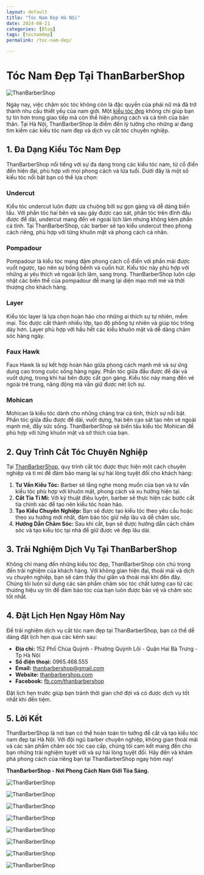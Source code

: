 ```yaml
---
layout: default
title: "Tóc Nam Đẹp Hà Nội"
date: 2024-08-21
categories: [Blog]
tags: [tocnamdep]
permalink: /toc-nam-dep/

---
```


# Tóc Nam Đẹp Tại ThanBarberShop

![ThanBarberShop](../images//than-barber-shop.jpg)

Ngày nay, việc chăm sóc tóc không còn là đặc quyền của phái nữ mà đã trở thành nhu cầu thiết yếu của nam giới. Một [kiểu tóc đẹp](https://thanbarbershop.com/kieutoc) không chỉ giúp bạn tự tin hơn trong giao tiếp mà còn thể hiện phong cách và cá tính của bản thân. Tại Hà Nội, ThanBarberShop là điểm đến lý tưởng cho những ai đang tìm kiếm các kiểu tóc nam đẹp và dịch vụ cắt tóc chuyên nghiệp.

## 1. Đa Dạng Kiểu Tóc Nam Đẹp

ThanBarberShop nổi tiếng với sự đa dạng trong các kiểu tóc nam, từ cổ điển đến hiện đại, phù hợp với mọi phong cách và lứa tuổi. Dưới đây là một số kiểu tóc nổi bật bạn có thể lựa chọn:

### **Undercut**

Kiểu tóc undercut luôn được ưa chuộng bởi sự gọn gàng và dễ dàng biến tấu. Với phần tóc hai bên và sau gáy được cạo sát, phần tóc trên đỉnh đầu được để dài, undercut mang đến vẻ ngoài lịch lãm nhưng không kém phần cá tính. Tại ThanBarberShop, các barber sẽ tạo kiểu undercut theo phong cách riêng, phù hợp với từng khuôn mặt và phong cách cá nhân.

### **Pompadour**

Pompadour là kiểu tóc mang đậm phong cách cổ điển với phần mái được vuốt ngược, tạo nên sự bồng bềnh và cuốn hút. Kiểu tóc này phù hợp với những ai yêu thích vẻ ngoài lịch lãm, sang trọng. ThanBarberShop luôn cập nhật các biến thể của pompadour để mang lại diện mạo mới mẻ và thời thượng cho khách hàng.

### **Layer**

Kiểu tóc layer là lựa chọn hoàn hảo cho những ai thích sự tự nhiên, mềm mại. Tóc được cắt thành nhiều lớp, tạo độ phồng tự nhiên và giúp tóc trông dày hơn. Layer phù hợp với hầu hết các kiểu khuôn mặt và dễ dàng chăm sóc hàng ngày.

### **Faux Hawk**

Faux Hawk là sự kết hợp hoàn hảo giữa phong cách mạnh mẽ và sự ứng dụng cao trong cuộc sống hàng ngày. Phần tóc giữa đầu được để dài và vuốt dựng, trong khi hai bên được cắt gọn gàng. Kiểu tóc này mang đến vẻ ngoài trẻ trung, năng động mà vẫn giữ được nét lịch sự.

### **Mohican**

Mohican là kiểu tóc dành cho những chàng trai cá tính, thích sự nổi bật. Phần tóc giữa đầu được để dài, vuốt dựng, hai bên cạo sát tạo nên vẻ ngoài mạnh mẽ, đầy sức sống. ThanBarberShop sẽ biến tấu kiểu tóc Mohican để phù hợp với từng khuôn mặt và sở thích của bạn.

## 2. Quy Trình Cắt Tóc Chuyên Nghiệp

Tại [ThanBarberShop](https://thanbarbershop.com/), quy trình cắt tóc được thực hiện một cách chuyên nghiệp và tỉ mỉ để đảm bảo mang lại sự hài lòng tuyệt đối cho khách hàng:

1. **Tư Vấn Kiểu Tóc:** Barber sẽ lắng nghe mong muốn của bạn và tư vấn kiểu tóc phù hợp với khuôn mặt, phong cách và xu hướng hiện tại.
2. **Cắt Tỉa Tỉ Mỉ:** Với kỹ thuật điêu luyện, barber sẽ thực hiện các bước cắt tỉa chính xác để tạo nên kiểu tóc hoàn hảo.
3. **Tạo Kiểu Chuyên Nghiệp:** Bạn sẽ được tạo kiểu tóc theo yêu cầu hoặc theo xu hướng mới nhất, đảm bảo tóc giữ nếp lâu và dễ chăm sóc.
4. **Hướng Dẫn Chăm Sóc:** Sau khi cắt, bạn sẽ được hướng dẫn cách chăm sóc và tạo kiểu tóc tại nhà để giữ được vẻ đẹp lâu dài.

## 3. Trải Nghiệm Dịch Vụ Tại ThanBarberShop

Không chỉ mang đến những kiểu tóc đẹp, ThanBarberShop còn chú trọng đến trải nghiệm của khách hàng. Với không gian hiện đại, thoải mái và dịch vụ chuyên nghiệp, bạn sẽ cảm thấy thư giãn và thoải mái khi đến đây. Chúng tôi luôn sử dụng các sản phẩm chăm sóc tóc chất lượng cao từ các thương hiệu uy tín để đảm bảo tóc của bạn luôn được bảo vệ và chăm sóc tốt nhất.

## 4. Đặt Lịch Hẹn Ngay Hôm Nay

Để trải nghiệm dịch vụ cắt tóc nam đẹp tại ThanBarberShop, bạn có thể dễ dàng đặt lịch hẹn qua các kênh sau:

- **Địa chỉ:** 152 Phố Chùa Quỳnh - Phường Quỳnh Lôi - Quận Hai Bà Trưng - Tp Hà Nội
- **Số điện thoại:** 0965.468.555
- **Email:** thanbarbershop@gmail.com
- **Website:** [thanbarbershop.com](https://thanbarbershop.com)
- **Facebook:** [fb.com/thanbarbershop](https://facebook.com/thanbarbershop)

Đặt lịch hẹn trước giúp bạn tránh thời gian chờ đợi và có được dịch vụ tốt nhất khi đến tiệm.

## 5. Lời Kết

ThanBarberShop là nơi bạn có thể hoàn toàn tin tưởng để cắt và tạo kiểu tóc nam đẹp tại Hà Nội. Với đội ngũ barber chuyên nghiệp, không gian thoải mái và các sản phẩm chăm sóc tóc cao cấp, chúng tôi cam kết mang đến cho bạn những trải nghiệm tuyệt vời và sự hài lòng tuyệt đối. Hãy đến và khám phá phong cách của riêng bạn tại ThanBarberShop ngay hôm nay!

**ThanBarberShop - Nơi Phong Cách Nam Giới Tỏa Sáng.**


![ThanBarberShop](../images//toc-nam-dep-1.jpg)

![ThanBarberShop](../images//toc-nam-dep-2.jpg)

![ThanBarberShop](../images//toc-nam-dep-33.jpg)

![ThanBarberShop](../images//toc-nam-dep-34.jpg)

![ThanBarberShop](../images//toc-nam-dep-37.jpg)

![ThanBarberShop](../images//toc-nam-dep-38.jpg)

![ThanBarberShop](../images//toc-nam-dep-39.jpg)

![ThanBarberShop](../images//toc-nam-dep-40.jpg)


